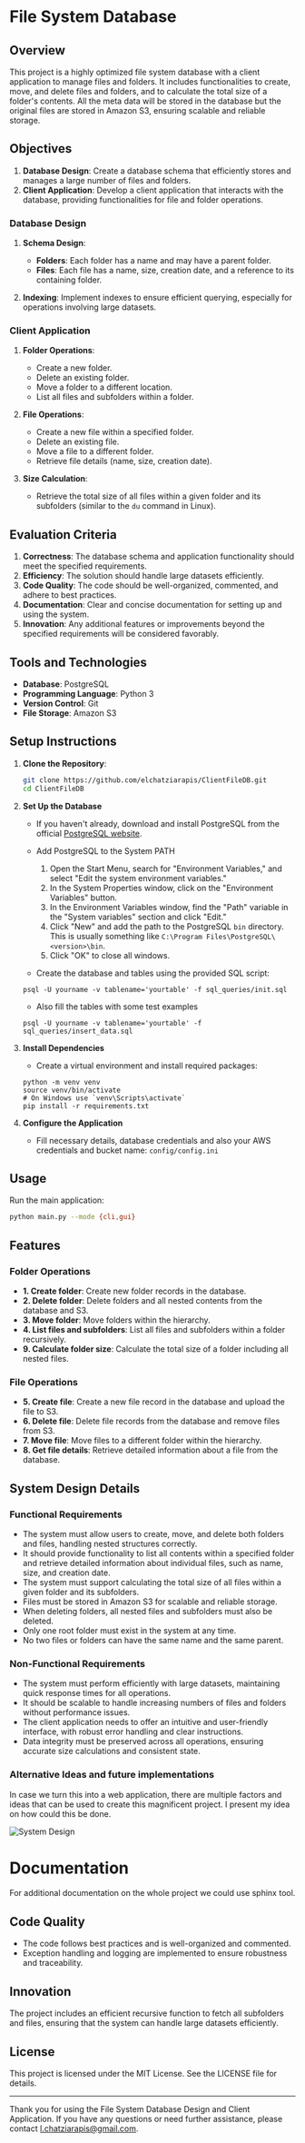 ﻿# File System Database

## Overview
This project is a highly optimized file system database with a client application to manage files and folders. It includes functionalities to create, move, and delete files and folders, and to calculate the total size of a folder's contents. All the meta data will be stored in the database but the original files are stored in Amazon S3, ensuring scalable and reliable storage.

## Objectives

1. **Database Design**: Create a database schema that efficiently stores and manages a large number of files and folders.
2. **Client Application**: Develop a client application that interacts with the database, providing functionalities for file and folder operations.

### Database Design

1. **Schema Design**:
   - **Folders**: Each folder has a name and may have a parent folder.
   - **Files**: Each file has a name, size, creation date, and a reference to its containing folder.

2. **Indexing**: Implement indexes to ensure efficient querying, especially for operations involving large datasets.

### Client Application

1. **Folder Operations**:
   - Create a new folder.
   - Delete an existing folder.
   - Move a folder to a different location.
   - List all files and subfolders within a folder.

2. **File Operations**:
   - Create a new file within a specified folder.
   - Delete an existing file.
   - Move a file to a different folder.
   - Retrieve file details (name, size, creation date).

3. **Size Calculation**:
   - Retrieve the total size of all files within a given folder and its subfolders (similar to the `du` command in Linux).

## Evaluation Criteria

1. **Correctness**: The database schema and application functionality should meet the specified requirements.
2. **Efficiency**: The solution should handle large datasets efficiently.
3. **Code Quality**: The code should be well-organized, commented, and adhere to best practices.
4. **Documentation**: Clear and concise documentation for setting up and using the system.
5. **Innovation**: Any additional features or improvements beyond the specified requirements will be considered favorably.


## Tools and Technologies

- **Database**: PostgreSQL
- **Programming Language**: Python 3
- **Version Control**: Git
- **File Storage**: Amazon S3

## Setup Instructions

1. **Clone the Repository**:
   ```sh
   git clone https://github.com/elchatziarapis/ClientFileDB.git
   cd ClientFileDB
   ```

2. **Set Up the Database**
    - If you haven't already, download and install PostgreSQL from the official [PostgreSQL website](https://www.postgresql.org/download/).

    -  Add PostgreSQL to the System PATH
        1. Open the Start Menu, search for "Environment Variables," and select "Edit the system environment variables."
        2. In the System Properties window, click on the "Environment Variables" button.
        3. In the Environment Variables window, find the "Path" variable in the "System variables" section and click "Edit."
        4. Click "New" and add the path to the PostgreSQL `bin` directory. This is usually something like `C:\Program Files\PostgreSQL\<version>\bin`.
        5. Click "OK" to close all windows.

    - Create the database and tables using the provided SQL script:
    ```
    psql -U yourname -v tablename='yourtable' -f sql_queries/init.sql
    ```
    - Also fill the tables with some test examples
    ```
    psql -U yourname -v tablename='yourtable' -f sql_queries/insert_data.sql
    ```

3. **Install Dependencies**
    - Create a virtual environment and install required packages:
    ```
    python -m venv venv 
    source venv/bin/activate  
    # On Windows use `venv\Scripts\activate`
    pip install -r requirements.txt
    ```
4. **Configure the Application**
    - Fill necessary details, database credentials and also your AWS credentials and bucket name:
    ``` config/config.ini ```

## Usage

Run the main application:

```sh
python main.py --mode {cli,gui}
```

## Features


### Folder Operations
- **1. Create folder**: Create new folder records in the database.
- **2. Delete folder**: Delete folders and all nested contents from the database and S3.
- **3. Move folder**: Move folders within the hierarchy.
- **4. List files and subfolders**: List all files and subfolders within a folder recursively.
- **9. Calculate folder size**: Calculate the total size of a folder including all nested files.


### File Operations
- **5. Create file**: Create a new file record in the database and upload the file to S3.
- **6. Delete file**: Delete file records from the database and remove files from S3.
- **7. Move file**: Move files to a different folder within the hierarchy.
- **8. Get file details**: Retrieve detailed information about a file from the database.


## System Design Details

### Functional Requirements

- The system must allow users to create, move, and delete both folders and files, handling nested structures correctly.
- It should provide functionality to list all contents within a specified folder and retrieve detailed information about individual files, such as name, size, and creation date.
- The system must support calculating the total size of all files within a given folder and its subfolders.
- Files must be stored in Amazon S3 for scalable and reliable storage.
- When deleting folders, all nested files and subfolders must also be deleted.
- Only one root folder must exist in the system at any time.
- No two files or folders can have the same name and the same parent.


### Non-Functional Requirements

- The system must perform efficiently with large datasets, maintaining quick response times for all operations.
- It should be scalable to handle increasing numbers of files and folders without performance issues.
- The client application needs to offer an intuitive and user-friendly interface, with robust error handling and clear instructions.
- Data integrity must be preserved across all operations, ensuring accurate size calculations and consistent state.

### Alternative Ideas and future implementations

In case we turn this into a web application, there are multiple factors and ideas that can be used to create this magnificent project. I present my idea on how could this be done.

![System Design](https://github.com/user-attachments/assets/8f5ab778-b913-41d4-892b-80d3ee479a0b)



# Documentation

For additional documentation on the whole project we could use sphinx tool.

## Code Quality

- The code follows best practices and is well-organized and commented.
- Exception handling and logging are implemented to ensure robustness and traceability.

## Innovation

The project includes an efficient recursive function to fetch all subfolders and files, ensuring that the system can handle large datasets efficiently.

## License

This project is licensed under the MIT License. See the LICENSE file for details.

---

Thank you for using the File System Database Design and Client Application. If you have any questions or need further assistance, please contact [l.chatziarapis@gmail.com](mailto:l.chatziarapis@gmail.com).
